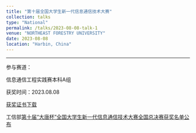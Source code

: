 ```yaml
---
title: "第十届全国大学生新一代信息通信技术大赛"
collection: talks
type: "National"
permalink: /talks/2023-08-08-talk-1
venue: "NORTHEAST FORESTRY UNIVERSITY"
date: 2023-08-08
location: "Harbin, China"
---
```


---

参与赛道：

信息通信工程实践赛本科A组

获奖时间：2023.08.08

[获奖证书下载](https://www.ncie.org.cn/UploadFiles/ContestCredentials/2023/5/23/20230523153505406d.jpg)

工信部[第十届“大唐杯”全国大学生新一代信息通信技术大赛全国总决赛获奖名单公布](https://www.miitec.cn/home/index/detail?id=3279)

